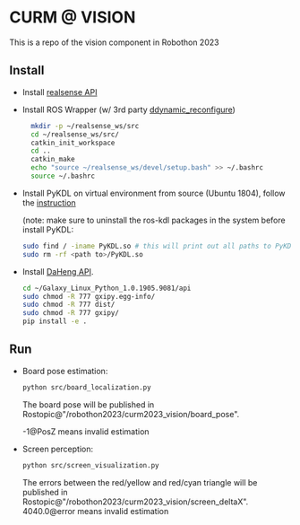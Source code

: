 # CURM @ VISION
This is a repo of the vision component in Robothon 2023

## Install

- Install [realsense API](https://github.com/IntelRealSense/librealsense)
- Install ROS Wrapper (w/ 3rd party [ddynamic_reconfigure](ddynamic_reconfigure))
  ```sh
    mkdir -p ~/realsense_ws/src
    cd ~/realsense_ws/src/
    catkin_init_workspace 
    cd ..
    catkin_make
    echo "source ~/realsense_ws/devel/setup.bash" >> ~/.bashrc
    source ~/.bashrc
    ```
- Install PyKDL on virtual environment from source (Ubuntu 1804), follow the [instruction](https://blog.csdn.net/qq_42237662/article/details/109783935)

    (note: make sure to uninstall the ros-kdl packages in the system before install PyKDL:
   ```sh
   sudo find / -iname PyKDL.so # this will print out all paths to PyKDL.so
   sudo rm -rf <path to>/PyKDL.so
   ```  

- Install [DaHeng API](https://en.daheng-imaging.com/list-58-1.html). 
  ```sh
  cd ~/Galaxy_Linux_Python_1.0.1905.9081/api
  sudo chmod -R 777 gxipy.egg-info/
  sudo chmod -R 777 dist/
  sudo chmod -R 777 gxipy/
  pip install -e .
  ```

## Run

- Board pose estimation:
  ```sh
  python src/board_localization.py
  ```
  The board pose will be published in Rostopic@"/robothon2023/curm2023_vision/board_pose".

  -1@PosZ means invalid estimation
- Screen perception:
  ```sh
  python src/screen_visualization.py
  ```
  The errors between the red/yellow and red/cyan triangle will be published in Rostopic@"/robothon2023/curm2023_vision/screen_deltaX".
  4040.0@error means invalid estimation